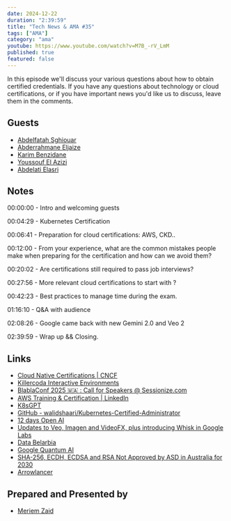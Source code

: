 ```yaml
---
date: 2024-12-22
duration: "2:39:59"
title: "Tech News & AMA #35"
tags: ["AMA"]
category: "ama"
youtube: https://www.youtube.com/watch?v=M7B_-rV_LmM
published: true
featured: false
---
```


In this episode we'll discuss your various questions about how to obtain certified credentials. If you have any questions about technology or cloud certifications, or if you have important news you'd like us to discuss, leave them in the comments.

## Guests

- [Abdelfatah Sghiouar](https://twitter.com/boredabdel)
- [Abderrahmane Eljaize](https://www.facebook.com/ja2ize)
- [Karim Benzidane](https://www.linkedin.com/in/benzidanekarim)
- [Youssouf El Azizi](https://elazizi.com)
- [Abdelati Elasri](https://x.com/kaizendae)

## Notes

00:00:00 - Intro and welcoming guests

00:04:29 - Kubernetes Certification

00:06:41 - Preparation for cloud certifications: AWS, CKD..

00:12:00 - From your experience, what are the common mistakes people make when preparing for the certification and how can we avoid them?

00:20:02 - Are certifications still required to pass job interviews?

00:27:56 - More relevant cloud certifications to start with ?

00:42:23 - Best practices to manage time during the exam.

01:16:10 - Q&A with audience

02:08:26 - Google came back with new Gemini 2.0 and Veo 2

02:39:59 - Wrap up && Closing.

## Links

- [Cloud Native Certifications | CNCF](https://www.cncf.io/training/certification/)
- [Killercoda Interactive Environments](https://killercoda.com/)
- [BlablaConf 2025  &#127474;&#127462; : Call for Speakers @ Sessionize.com](https://cfp.blablaconf.com/)
- [AWS Training &amp; Certification | LinkedIn](https://www.linkedin.com/showcase/aws-training-&-certification/)
- [K8sGPT](https://k8sgpt.ai/)
- [GitHub - walidshaari/Kubernetes-Certified-Administrator](https://github.com/walidshaari/Kubernetes-Certified-Administrator)
- [12 days Open AI](https://openai.com/12-days/)
- [Updates to Veo, Imagen and VideoFX, plus introducing Whisk in Google Labs](https://blog.google/technology/google-labs/video-image-generation-update-december-2024/)
- [Data Belarbia](https://www.youtube.com/watch?v=RujqXIfyiMQ&ab_channel=%D8%AF%D8%A7%D8%AA%D8%A7%D8%A8%D9%84%D8%B9%D8%B1%D8%A8%D9%8A%D8%A9)
- [Google Quantum AI](https://quantumai.google/)
- [SHA-256, ECDH, ECDSA and RSA Not Approved by ASD in Australia for 2030](https://billatnapier.medium.com/shock-news-sha-256-ecdsa-and-rsa-not-approved-in-australia-by-2030-3d1c286cad58)
- [Arrowlancer](https://arrowlancer.com/)

## Prepared and Presented by

- [Meriem Zaid](https://www.linkedin.com/in/meriem-zaid-652852187/)
